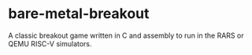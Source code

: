# bare-metal-breakout
A classic breakout game written in C and assembly to run in the RARS or QEMU RISC-V simulators.

